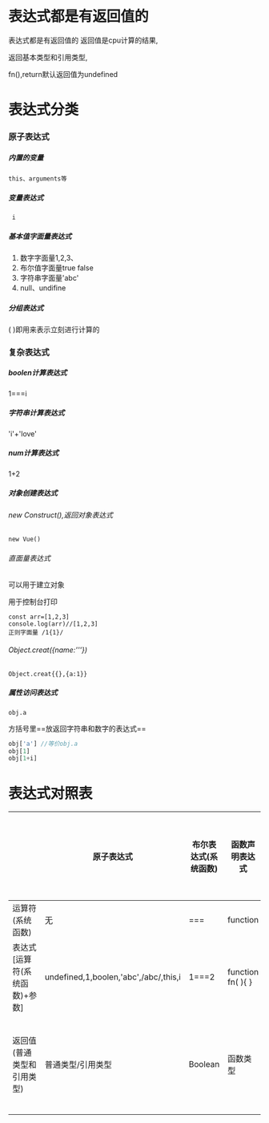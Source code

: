 
# 表达式都是有返回值的

表达式都是有返回值的 返回值是cpu计算的结果,

返回基本类型和引用类型,

fn(),return默认返回值为undefined

# 表达式分类
### 原子表达式

##### 内置的变量

`this、arguments等`

##### 变量表达式 

  ` i`

##### 基本值字面量表达式

1. 数字字面量1,2,3、
2. 布尔值字面量true false
3. 字符串字面量'abc'
4. null、undifine

##### 分组表达式

( )即用来表示立刻进行计算的

### 复杂表达式

##### boolen计算表达式

  1===i

##### 字符串计算表达式 

'i'+'love'

##### num计算表达式

1+2

##### 对象创建表达式

###### new Construct(),返回对象表达式

```
new Vue()
```
###### 直面量表达式 

可以用于建立对象

用于控制台打印

```
const arr=[1,2,3]
console.log(arr)//[1,2,3]
正则字面量 /1{1}/
```


###### Object.creat({name:'''})

```
Object.creat{{},{a:1}}
```


##### 属性访问表达式

```
obj.a
```
方括号里==放返回字符串和数字的表达式==
```js
obj['a'] //等价obj.a
obj[1]
obj[1+i]
```



# 表达式对照表

|                               | 原子表达式                            | 布尔表达式(系统函数) | 函数声明表达式    | 函数运行表达式    | 对象创建表达式                                           | 对象键值访问表达式 |
| ----------------------------- | ------------------------------------- | -------------------- | ----------------- | ----------------- | -------------------------------------------------------- | ------------------ |
| 运算符(系统函数)              | 无                                    | ===                  | function          | ( )               | new  creat( )                                            | .                  |
| 表达式[运算符(系统函数)+参数] | undefined,1,boolen,'abc',/abc/,this,i | 1===2                | function fn( ){ } | fn()              | var obj=new Fn(){ }<br />Object.creat({},{})<br />{a:1 } | obj.a              |
| 返回值(普通类型和引用类型)    | 普通类型/引用类型                     | Boolean              | 函数类型          | 普通类型/引用类型 | 引用类型                                                 | 普通类型/引用类型  |
